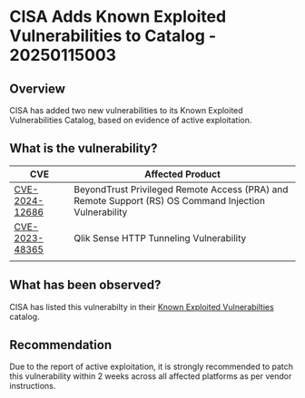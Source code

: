 # CISA Adds Known Exploited Vulnerabilities to Catalog - 20250115003

## Overview

CISA has added two new vulnerabilities to its Known Exploited Vulnerabilities Catalog, based on evidence of active exploitation.

## What is the vulnerability?

| CVE                                                               | Affected Product                                                         |
| ----------------------------------------------------------------- | ------------------------------------------------------------------------ |
| [CVE-2024-12686](https://nvd.nist.gov/vuln/detail/CVE-2024-12686)   | BeyondTrust Privileged Remote Access (PRA) and Remote Support (RS) OS Command Injection Vulnerability                              |
| [CVE-2023-48365](https://nvd.nist.gov/vuln/detail/CVE-2023-48365) | Qlik Sense HTTP Tunneling Vulnerability  |
|                                                                 |                                                                          |

## What has been observed?

CISA has listed this vulnerabilty in their [Known Exploited Vulnerabilties](https://www.cisa.gov/known-exploited-vulnerabilities-catalog) catalog.

## Recommendation

Due to the report of active exploitation, it is strongly recommended to patch this vulnerability within 2 weeks across all affected platforms as per vendor instructions.
